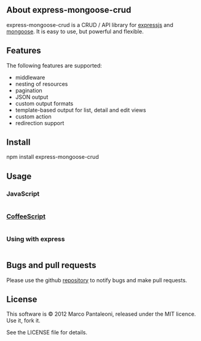 ## About express-mongoose-crud

express-mongoose-crud is a CRUD / API library for [expressjs][] and [mongoose][].
It is easy to use, but powerful and flexible.

## Features

The following features are supported:

*  middleware
*  nesting of resources
*  pagination
*  JSON output
*  custom output formats
*  template-based output for list, detail and edit views
*  custom action
*  redirection support

## Install

npm install express-mongoose-crud

## Usage


### JavaScript

```javascript
```

### [CoffeeScript][]

```coffeescript
```

### Using with express

```coffeescript
```

## Bugs and pull requests

Please use the github [repository][] to notify bugs and make pull requests.

## License

This software is © 2012 Marco Pantaleoni, released under the MIT licence. Use it, fork it.

See the LICENSE file for details.

[expressjs]: http://expressjs.com
[mongoose]: http://mongoosejs.com
[CoffeeScript]: http://jashkenas.github.com/coffee-script/
[nodejs]: http://nodejs.org/
[Mocha]: http://visionmedia.github.com/mocha/
[Jade]: http://jade-lang.com
[repository]: http://github.com/panta/express-mongoose-crud
[REST_custom_actions]: http://stackoverflow.com/questions/10279365/custom-action-in-restful-service/10282170#10282170
